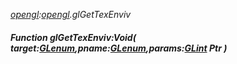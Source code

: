 _[opengl](../../modules/opengl/opengl-module.md):[opengl](../../modules/opengl/opengl-module.md).glGetTexEnviv_
##### Function glGetTexEnviv:Void( target:[GLenum](../../modules/opengl/opengl-glenum.md),pname:[GLenum](../../modules/opengl/opengl-glenum.md),params:[GLint](../../modules/opengl/opengl-glint.md) Ptr )
